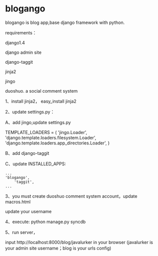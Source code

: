 blogango
========
blogango is blog app,base django framework with python.

requirements：

django1.4

django admin site

django-taggit

jinja2

jingo

duoshuo. a social comment system

1、install jinja2， easy_install jinja2

2、update settings.py：

A、add jingo,update settings.py

TEMPLATE_LOADERS = (
    'jingo.Loader',
    'django.template.loaders.filesystem.Loader',
    'django.template.loaders.app_directories.Loader',
)


B、add django-taggit


C、update INSTALLED_APPS:

	...
	'blogango',
        'taggit',
	...
	

3、you must create duoshuo comment system account，update macros.html

<!-- Duoshuo Comment BEGIN -->
<div class="ds-thread" data-thread-key="0" data-title="{{ title }}"></div>
<script type="text/javascript">
var duoshuoQuery = {short_name:"d4blog"};
</script>
<script type="text/javascript" src="http://static.duoshuo.com/embed.js" async="true"></script>
<!-- Duoshuo Comment END -->

update your username


4、execute: python manage.py syncdb


5、run server，

input http://localhost:8000/blog/javalurker in your browser (javalurker is your admin site username；blog is your urls config)
